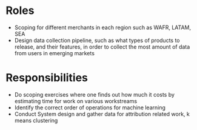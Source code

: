 # Roles

* Scoping for different merchants in each region such as WAFR, LATAM, SEA
* Design data collection pipeline, such as what types of products to release, and their features, in order to collect the most amount of data from users in emerging markets


# Responsibilities

* Do scoping exercises where one finds out how much it costs by estimating time for work on various workstreams
* Identify the correct order of operations for machine learning
* Conduct System design and gather data for attribution related work, k means clustering
